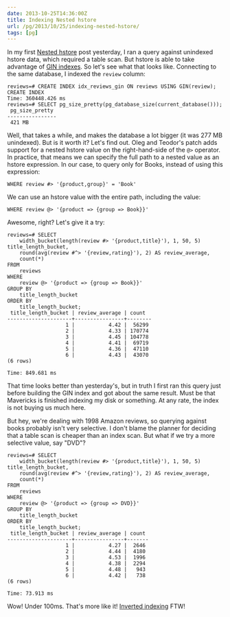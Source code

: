 ```yaml
--- 
date: 2013-10-25T14:36:00Z
title: Indexing Nested hstore
url: /pg/2013/10/25/indexing-nested-hstore/
tags: [pg]
---
```


In my first [Nested hstore] post yesterday, I ran a query against unindexed
hstore data, which required a table scan. But hstore is able to take
advantage of [GIN indexes]. So let's see what that looks like. Connecting to
the same database, I indexed the `review` column:

``` postgres
reviews=# CREATE INDEX idx_reviews_gin ON reviews USING GIN(review);
CREATE INDEX
Time: 360448.426 ms
reviews=# SELECT pg_size_pretty(pg_database_size(current_database()));
 pg_size_pretty 
----------------
 421 MB
```

Well, that takes a while, and makes the database a lot bigger (it was 277 MB
unindexed). But is it worth it? Let's find out. Oleg and Teodor's patch adds
support for a nested hstore value on the right-hand-side of the `@>`
operator. In practice, that means we can specify the full path to a nested
value as an hstore expression. In our case, to query only for Books, instead
of using this expression:

``` postgres
WHERE review #> '{product,group}' = 'Book'
```

We can use an hstore value with the entire path, including the value:

``` postgres
WHERE review @> '{product => {group => Book}}'
```

Awesome, right? Let's give it a try:

``` postgres
reviews=# SELECT
    width_bucket(length(review #> '{product,title}'), 1, 50, 5) title_length_bucket,
    round(avg(review #^> '{review,rating}'), 2) AS review_average,
    count(*)
FROM
    reviews
WHERE
    review @> '{product => {group => Book}}'
GROUP BY
    title_length_bucket
ORDER BY
    title_length_bucket;
 title_length_bucket | review_average | count  
---------------------+----------------+--------
                   1 |           4.42 |  56299
                   2 |           4.33 | 170774
                   3 |           4.45 | 104778
                   4 |           4.41 |  69719
                   5 |           4.36 |  47110
                   6 |           4.43 |  43070
(6 rows)

Time: 849.681 ms
```

That time looks better than yesterday's, but in truth I first ran this query
just before building the GIN index and got about the same result. Must be
that Mavericks is finished indexing my disk or something. At any rate, the
index is not buying us much here.

But hey, we're dealing with 1998 Amazon reviews, so querying against books
probably isn't very selective. I don't blame the planner for deciding that a
table scan is cheaper than an index scan. But what if we try a more selective
value, say "DVD"?

``` postgres
reviews=# SELECT
    width_bucket(length(review #> '{product,title}'), 1, 50, 5) title_length_bucket,
    round(avg(review #^> '{review,rating}'), 2) AS review_average,
    count(*)
FROM
    reviews
WHERE
    review @> '{product => {group => DVD}}'
GROUP BY
    title_length_bucket
ORDER BY
    title_length_bucket;
 title_length_bucket | review_average | count 
---------------------+----------------+-------
                   1 |           4.27 |  2646
                   2 |           4.44 |  4180
                   3 |           4.53 |  1996
                   4 |           4.38 |  2294
                   5 |           4.48 |   943
                   6 |           4.42 |   738
(6 rows)

Time: 73.913 ms
```

Wow! Under 100ms. That's more like it! [Inverted indexing] FTW!

[Nested hstore]: /pg/2013/10/23/testing-nested-hstore/
[GIN indexes]: http://www.postgresql.org/docs/current/static/gin.html
[Inverted indexing]: http://en.wikipedia.org/wiki/Inverted_index

